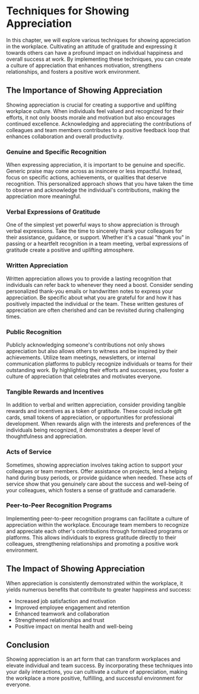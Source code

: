 Techniques for Showing Appreciation
============================================

In this chapter, we will explore various techniques for showing appreciation in the workplace. Cultivating an attitude of gratitude and expressing it towards others can have a profound impact on individual happiness and overall success at work. By implementing these techniques, you can create a culture of appreciation that enhances motivation, strengthens relationships, and fosters a positive work environment.

The Importance of Showing Appreciation
--------------------------------------

Showing appreciation is crucial for creating a supportive and uplifting workplace culture. When individuals feel valued and recognized for their efforts, it not only boosts morale and motivation but also encourages continued excellence. Acknowledging and appreciating the contributions of colleagues and team members contributes to a positive feedback loop that enhances collaboration and overall productivity.

### Genuine and Specific Recognition

When expressing appreciation, it is important to be genuine and specific. Generic praise may come across as insincere or less impactful. Instead, focus on specific actions, achievements, or qualities that deserve recognition. This personalized approach shows that you have taken the time to observe and acknowledge the individual's contributions, making the appreciation more meaningful.

### Verbal Expressions of Gratitude

One of the simplest yet powerful ways to show appreciation is through verbal expressions. Take the time to sincerely thank your colleagues for their assistance, guidance, or support. Whether it's a casual "thank you" in passing or a heartfelt recognition in a team meeting, verbal expressions of gratitude create a positive and uplifting atmosphere.

### Written Appreciation

Written appreciation allows you to provide a lasting recognition that individuals can refer back to whenever they need a boost. Consider sending personalized thank-you emails or handwritten notes to express your appreciation. Be specific about what you are grateful for and how it has positively impacted the individual or the team. These written gestures of appreciation are often cherished and can be revisited during challenging times.

### Public Recognition

Publicly acknowledging someone's contributions not only shows appreciation but also allows others to witness and be inspired by their achievements. Utilize team meetings, newsletters, or internal communication platforms to publicly recognize individuals or teams for their outstanding work. By highlighting their efforts and successes, you foster a culture of appreciation that celebrates and motivates everyone.

### Tangible Rewards and Incentives

In addition to verbal and written appreciation, consider providing tangible rewards and incentives as a token of gratitude. These could include gift cards, small tokens of appreciation, or opportunities for professional development. When rewards align with the interests and preferences of the individuals being recognized, it demonstrates a deeper level of thoughtfulness and appreciation.

### Acts of Service

Sometimes, showing appreciation involves taking action to support your colleagues or team members. Offer assistance on projects, lend a helping hand during busy periods, or provide guidance when needed. These acts of service show that you genuinely care about the success and well-being of your colleagues, which fosters a sense of gratitude and camaraderie.

### Peer-to-Peer Recognition Programs

Implementing peer-to-peer recognition programs can facilitate a culture of appreciation within the workplace. Encourage team members to recognize and appreciate each other's contributions through formalized programs or platforms. This allows individuals to express gratitude directly to their colleagues, strengthening relationships and promoting a positive work environment.

The Impact of Showing Appreciation
----------------------------------

When appreciation is consistently demonstrated within the workplace, it yields numerous benefits that contribute to greater happiness and success:

* Increased job satisfaction and motivation
* Improved employee engagement and retention
* Enhanced teamwork and collaboration
* Strengthened relationships and trust
* Positive impact on mental health and well-being

Conclusion
----------

Showing appreciation is an art form that can transform workplaces and elevate individual and team success. By incorporating these techniques into your daily interactions, you can cultivate a culture of appreciation, making the workplace a more positive, fulfilling, and successful environment for everyone.
